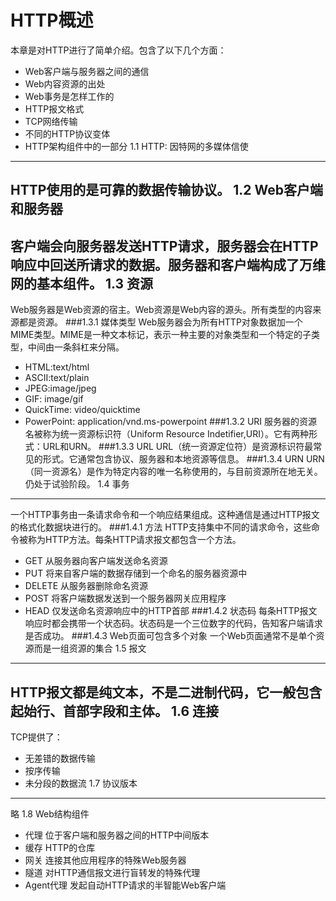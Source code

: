HTTP概述
====
本章是对HTTP进行了简单介绍。包含了以下几个方面：<br>
* Web客户端与服务器之间的通信
* Web内容资源的出处
* Web事务是怎样工作的
* HTTP报文格式
* TCP网络传输
* 不同的HTTP协议变体
* HTTP架构组件中的一部分
1.1 HTTP: 因特网的多媒体信使
----
HTTP使用的是可靠的数据传输协议。
1.2 Web客户端和服务器
----
客户端会向服务器发送HTTP请求，服务器会在HTTP响应中回送所请求的数据。服务器和客户端构成了万维网的基本组件。
1.3 资源
----
Web服务器是Web资源的宿主。Web资源是Web内容的源头。所有类型的内容来源都是资源。
###1.3.1 媒体类型
Web服务器会为所有HTTP对象数据加一个MIME类型。MIME是一种文本标记，表示一种主要的对象类型和一个特定的子类型，中间由一条斜杠来分隔。
* HTML:text/html
* ASCII:text/plain
* JPEG:image/jpeg
* GIF: image/gif
* QuickTime: video/quicktime
* PowerPoint: application/vnd.ms-powerpoint
###1.3.2 URI
服务器的资源名被称为统一资源标识符（Uniform Resource Indetifier,URI）。它有两种形式：URL和URN。
###1.3.3 URL
URL（统一资源定位符）是资源标识符最常见的形式。它通常包含协议、服务器和本地资源等信息。
###1.3.4 URN
URN（同一资源名）是作为特定内容的唯一名称使用的，与目前资源所在地无关。 仍处于试验阶段。
1.4 事务
----
一个HTTP事务由一条请求命令和一个响应结果组成。这种通信是通过HTTP报文的格式化数据块进行的。
###1.4.1 方法
HTTP支持集中不同的请求命令，这些命令被称为HTTP方法。每条HTTP请求报文都包含一个方法。
* GET 从服务器向客户端发送命名资源
* PUT 将来自客户端的数据存储到一个命名的服务器资源中
* DELETE 从服务器删除命名资源
* POST 将客户端数据发送到一个服务器网关应用程序
* HEAD 仅发送命名资源响应中的HTTP首部
###1.4.2 状态码
每条HTTP报文响应时都会携带一个状态码。状态码是一个三位数字的代码，告知客户端请求是否成功。
###1.4.3 Web页面可包含多个对象
一个Web页面通常不是单个资源而是一组资源的集合
1.5 报文
----
HTTP报文都是纯文本，不是二进制代码，它一般包含起始行、首部字段和主体。
1.6 连接
----
TCP提供了：
* 无差错的数据传输
* 按序传输
* 未分段的数据流
1.7 协议版本
----
略
1.8 Web结构组件
* 代理
位于客户端和服务器之间的HTTP中间版本
* 缓存
HTTP的仓库
* 网关
连接其他应用程序的特殊Web服务器
* 隧道
对HTTP通信报文进行盲转发的特殊代理
* Agent代理
发起自动HTTP请求的半智能Web客户端



